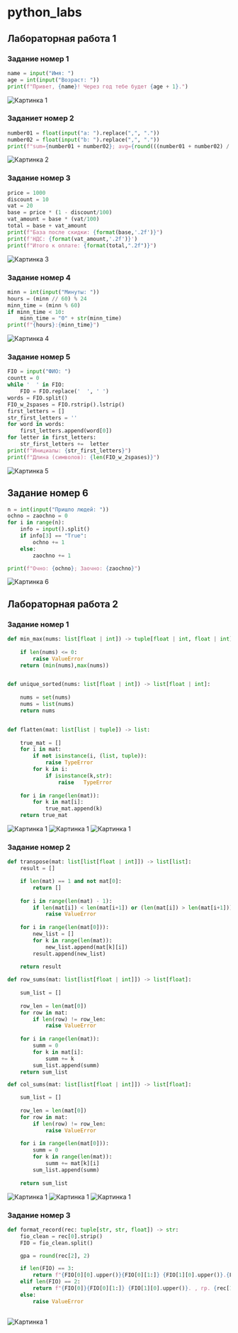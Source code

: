 # python_labs

## Лабораторная работа 1

### Задание номер 1
```python
name = input("Имя: ")
age = int(input("Возраст: "))
print(f"Привет, {name}! Через год тебе будет {age + 1}.")
```
![Картинка 1](./images/lab01/01.png)

### Заданиет номер 2
```python
number01 = float(input("a: ").replace(",", "."))
number02 = float(input("b: ").replace(",", "."))
print(f"sum={number01 + number02}; avg={round(((number01 + number02) / 2),2)}")
```
![Картинка 2](./images/lab01/02.png)

### Задание номер 3
```python
price = 1000
discount = 10
vat = 20
base = price * (1 - discount/100)
vat_amount = base * (vat/100)
total = base + vat_amount
print(f"База после скидки: {format(base,'.2f')}")
print(f'НДС: {format(vat_amount,'.2f')}')
print(f"Итого к оплате: {format(total,".2f")}")
```
![Картинка 3](./images/lab01/03.png)

### Задание номер 4
```python
minn = int(input("Минуты: "))
hours = (minn // 60) % 24
minn_time = (minn % 60)
if minn_time < 10:
    minn_time = "0" + str(minn_time)
print(f"{hours}:{minn_time}")
```
![Картинка 4](./images/lab01/04.png)

### Задание номер 5
```python
FIO = input("ФИО: ")
countt = 0
while '  ' in FIO:
    FIO = FIO.replace('  ', ' ')
words = FIO.split()
FIO_w_2spases = FIO.rstrip().lstrip()
first_letters = []
str_first_letters = ''
for word in words:
    first_letters.append(word[0])
for letter in first_letters:
    str_first_letters +=  letter
print(f"Инициалы: {str_first_letters}")
print(f"Длина (символов): {len(FIO_w_2spases)}")
```
![Картинка 5](./images/lab01/05.png)

## Задание номер 6
```python
n = int(input("Пришло людей: "))
ochno = zaochno = 0
for i in range(n):
    info = input().split()
    if info[3] == "True":
        ochno += 1
    else:
        zaochno += 1

print(f"Очно: {ochno}; Заочно: {zaochno}")
```
![Картинка 6](./images/lab01/06.png)

## Лабораторная работа 2

### Задание номер 1
```python
def min_max(nums: list[float | int]) -> tuple[float | int, float | int]:
    
    if len(nums) <= 0:
        raise ValueError
    return (min(nums),max(nums))


def unique_sorted(nums: list[float | int]) -> list[float | int]:
    
    nums = set(nums)
    nums = list(nums)
    return nums


def flatten(mat: list[list | tuple]) -> list:
    
    true_mat = []
    for i in mat:
        if not isinstance(i, (list, tuple)):
            raise TypeError
        for k in i:
            if isinstance(k,str):
                raise   TypeError
            
    for i in range(len(mat)):
        for k in mat[i]:
            true_mat.append(k)
    return true_mat
```
![Картинка 1](./images/lab02/01.png)
![Картинка 1](./images/lab02/02.png)
![Картинка 1](./images/lab02/03.png)

### Задание номер 2

```python
def transpose(mat: list[list[float | int]]) -> list[list]:
    result = []

    if len(mat) == 1 and not mat[0]:
        return []
        
    for i in range(len(mat) - 1):
        if len(mat[i]) < len(mat[i+1]) or (len(mat[i]) > len(mat[i+1])):
            raise ValueError
    
    for i in range(len(mat[0])):
        new_list = []
        for k in range(len(mat)):
            new_list.append(mat[k][i])
        result.append(new_list)
    
    return result

def row_sums(mat: list[list[float | int]]) -> list[float]:
    
    sum_list = []
    
    row_len = len(mat[0])
    for row in mat:
        if len(row) != row_len:
            raise ValueError
        
    for i in range(len(mat)):
        summ = 0
        for k in mat[i]:
            summ += k
        sum_list.append(summ)
    return sum_list

def col_sums(mat: list[list[float | int]]) -> list[float]:

    sum_list = []
    
    row_len = len(mat[0])
    for row in mat:
        if len(row) != row_len:
            raise ValueError
         
    for i in range(len(mat[0])):
        summ = 0
        for k in range(len(mat)):
            summ += mat[k][i]
        sum_list.append(summ)
    
    return sum_list
```

![Картинка 1](./images/lab02/04.png)
![Картинка 1](./images/lab02/05.png)
![Картинка 1](./images/lab02/06.png)

### Задание номер 3

```python
def format_record(rec: tuple[str, str, float]) -> str:
    fio_clean = rec[0].strip()
    FIO = fio_clean.split()

    gpa = round(rec[2], 2)

    if len(FIO) == 3:
        return f"{FIO[0][0].upper()}{FIO[0][1:]} {FIO[1][0].upper()}.{FIO[2][0].upper()}. , гр. {rec[1]}, GPA {gpa:.2f}"
    elif len(FIO) == 2:
        return f"{FIO[0]}{FIO[0][1:]} {FIO[1][0].upper()}. , гр. {rec[1]}, GPA {gpa:.2f}"
    else:
        raise ValueError
    
```
![Картинка 1](./images/lab02/07.png)
